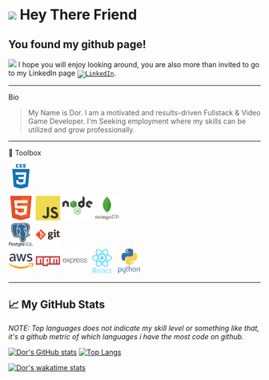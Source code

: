 # <img src="https://raw.githubusercontent.com/MartinHeinz/MartinHeinz/master/wave.gif" width="30px"> Hey There Friend 


## You found my github page!
<img src="https://img.shields.io/github/followers/Ckrcok?style=social" width="120px">
I hope you will enjoy looking around, you are also more than invited to go to my LinkedIn page <a href="https://www.linkedin.com/in/dorz/" ><code><img src="https://cdn.worldvectorlogo.com/logos/linkedin-icon-2.svg" alt="LinkedIn" width="20" height="20"/></code></a>.
 
 
---
Bio

> My Name is Dor. I am a motivated and results-driven Fullstack & Video Game Developer. I'm Seeking employment where my skills can be utilized and grow professionally.


---

🧰 Toolbox

<code><img src="https://github.com/devicons/devicon/blob/master/icons/css3/css3-plain-wordmark.svg" alt="CSS" width="50" height="50"/></code>
<code> <img src="https://github.com/devicons/devicon/blob/master/icons/html5/html5-original.svg" alt="HTML" width="50" height="50"/></code>
<code><img src="https://github.com/devicons/devicon/blob/master/icons/javascript/javascript-original.svg" alt="JavaScript" width="50" height="50"/></code>
<code><img src="https://github.com/devicons/devicon/blob/master/icons/nodejs/nodejs-original-wordmark.svg" alt="NodeJS" width="60" height="60"/></code>
<code><img src="https://github.com/devicons/devicon/blob/master/icons/mongodb/mongodb-original-wordmark.svg" alt="MongoDB" width="50" height="50"/></code>
<code>
<img src="https://github.com/devicons/devicon/blob/master/icons/postgresql/postgresql-original-wordmark.svg" alt="PostgreSQL" width="50" height="50"/></code>
<code><img src="https://github.com/devicons/devicon/blob/master/icons/git/git-original-wordmark.svg" alt="Git" width="50" height="50"/></code>
<code>
<img src="https://github.com/devicons/devicon/blob/master/icons/amazonwebservices/amazonwebservices-original-wordmark.svg" alt="AWS" width="50" height="50"/></code>
<code><img src="https://github.com/devicons/devicon/blob/master/icons/npm/npm-original-wordmark.svg" alt="npm" width="50" height="50"/></code>
<code><img src="https://github.com/devicons/devicon/blob/master/icons/express/express-original-wordmark.svg" alt="ExpressJS" width="50" height="50"/></code>
<code><img src="https://github.com/devicons/devicon/blob/master/icons/react/react-original-wordmark.svg" alt="ExpressJS" width="50" height="50"/></code>
<code><img src="https://github.com/devicons/devicon/blob/master/icons/python/python-original-wordmark.svg" alt="ExpressJS" width="50" height="50"/></code>

---

## &#x1f4c8; My GitHub Stats

*NOTE: Top languages does not indicate my skill level or something like that, it's a github metric of which languages i have the most code on github.*

[![Dor's GitHub stats](https://github-readme-stats.vercel.app/api?username=Ckrcok&langs_count=10&theme=default&show_icons=true)](https://github.com/Ckrcok)
[![Top Langs](https://github-readme-stats.vercel.app/api/top-langs/?username=Ckrcok&langs_count=10&layout=compact&theme=default&show_icons=true)](https://github.com/Ckrcok)

[![Dor's wakatime stats](https://github-readme-stats.vercel.app/api/wakatime?username=DorZairi )](https://github.com/anuraghazra/github-readme-stats)

<!--
**Ckrcok/Ckrcok** is a ✨ _special_ ✨ repository because its `README.md` (this file) appears on your GitHub profile.

Here are some ideas to get you started:

- 🔭 I’m currently working on ...
- 🌱 I’m currently learning ...
- 👯 I’m looking to collaborate on ...
- 🤔 I’m looking for help with ...
- 💬 Ask me about ...
- 📫 How to reach me: ...
- 😄 Pronouns: ...
- ⚡ Fun fact: ...
-->
